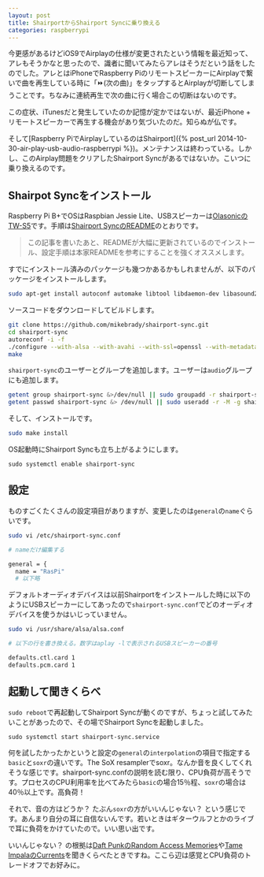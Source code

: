 ```yaml
---
layout: post
title: ShairportからShairport Syncに乗り換える
categories: raspberrypi
---
```

今更感があるけどiOS9でAirplayの仕様が変更されたという情報を最近知って、アレもそうかなと思ったので、識者に聞いてみたらアレはそうだという話をしたのでした。アレとはiPhoneでRaspberry PiのリモートスピーカーにAirplayで繋いで曲を再生している時に「⏩(次の曲)」をタップするとAirplayが切断してしまうことです。ちなみに連続再生で次の曲に行く場合この切断はないのです。

この症状、iTunesだと発生していたのか記憶が定かではないが、最近iPhone + リモートスピーカーで再生する機会があり気づいたのだ。知らぬが仏です。

そして[Raspberry PiでAirplayしているのはShairport]({% post_url 2014-10-30-air-play-usb-audio-raspberrypi %})。メンテナンスは終わっている。しかし、このAirplay問題をクリアしたShairport Syncがあるではないか。こいつに乗り換えるのです。

## Shairpot Syncをインストール
Raspberry Pi B+でOSはRaspbian Jessie Lite、USBスピーカーは[OlasonicのTW-S5][speaker]です。手順は[Shairport SyncのREADME][shairport-sync]のとおりです。

> この記事を書いたあと、READMEが大幅に更新されているのでインストール、設定手順は本家READMEを参考にすることを強くオススメします。

すでにインストール済みのパッケージも幾つかあるかもしれませんが、以下のパッケージをインストールします。

```bash
sudo apt-get install autoconf automake libtool libdaemon-dev libasound2-dev libpopt-dev libconfig-dev libsoxr-dev libssl-dev
```

ソースコードをダウンロードしてビルドします。

```bash
git clone https://github.com/mikebrady/shairport-sync.git
cd shairport-sync
autoreconf -i -f
./configure --with-alsa --with-avahi --with-ssl=openssl --with-metadata --with-soxr --with-systemd
make
```

`shairport-sync`のユーザーとグループを追加します。ユーザーは`audio`グループにも追加します。

```bash
getent group shairport-sync &>/dev/null || sudo groupadd -r shairport-sync >/dev/null
getent passwd shairport-sync &> /dev/null || sudo useradd -r -M -g shairport-sync -s /usr/bin/nologin -G audio shairport-sync >/dev/null
```

そして、インストールです。

```bash
sudo make install
```

OS起動時にShairport Syncも立ち上がるようにします。

```
sudo systemctl enable shairport-sync
```

## 設定

ものすごくたくさんの設定項目がありますが、変更したのは`general`の`name`ぐらいです。

```bash
sudo vi /etc/shairport-sync.conf

# nameだけ編集する

general = {
  name = "RasPi"
  # 以下略
```

デフォルトオーディオデバイスは以前Shairportをインストールした時に以下のようにUSBスピーカーにしてあったので`shairport-sync.conf`でどのオーディオデバイスを使うかはいじっていません。

``` bash
sudo vi /usr/share/alsa/alsa.conf

# 以下の行を書き換える。数字はaplay -lで表示されるUSBスピーカーの番号

defaults.ctl.card 1
defaults.pcm.card 1
```

## 起動して聞きくらべ
`sudo reboot`で再起動してShairport Syncが動くのですが、ちょっと試してみたいことがあったので、その場でShairport Syncを起動しました。

```
sudo systemctl start shairport-sync.service
```

何を試したかったかというと設定の`general`の`interpolation`の項目で指定する`basic`と`soxr`の違いです。The SoX resamplerでsoxr。なんか音を良くしてくれそうな感じです。shairport-sync.confの説明を読む限り、CPU負荷が高そうです。プロセスのCPU利用率を比べてみたら`basic`の場合15％程、`soxr`の場合は40％以上です。高負荷！

それで、音の方はどうか？ たぶん`soxr`の方がいいんじゃない？ という感じです。あんまり自分の耳に自信ないんです。若いときはギターウルフとかのライブで耳に負荷をかけていたので。いい思い出です。

いいんじゃない？ の根拠は[Daft PunkのRandom Access Memories][ram]や[Tame ImpalaのCurrents][currents]を聞きくらべたときですね。ここら辺は感覚とCPU負荷のトレードオフでお好みに。

[shairport-sync]: https://github.com/mikebrady/shairport-sync
[ram]: http://www.amazon.co.jp/exec/obidos/ASIN/B00C061I3K/count_0-22
[speaker]: http://www.amazon.co.jp/exec/obidos/ASIN/B009NQKJEY/count_0-22
[currents]: http://www.amazon.co.jp/exec/obidos/ASIN/B00XBWBWBK/count_0-22
